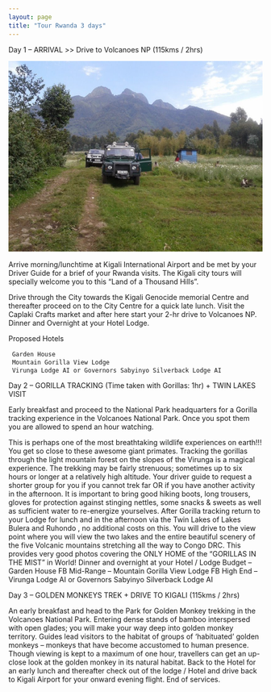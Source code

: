 ```yaml
---
layout: page
title: "Tour Rwanda 3 days"
---
```


Day 1 – ARRIVAL >> Drive to Volcanoes NP (115kms / 2hrs) 

![5](/assets/5.jpg)


Arrive morning/lunchtime at Kigali International Airport and be met by your Driver Guide for a brief of your Rwanda visits. The Kigali city tours will specially welcome you to this “Land of a Thousand Hills”.

Drive through the City towards the Kigali Genocide memorial Centre and thereafter proceed on to the City Centre for a quick late lunch. Visit the Caplaki Crafts market and after here start your 2-hr drive to Volcanoes NP. Dinner and Overnight at your Hotel Lodge.

Proposed Hotels

     Garden House 
     Mountain Gorilla View Lodge 
     Virunga Lodge AI or Governors Sabyinyo Silverback Lodge AI


Day 2 – GORILLA TRACKING (Time taken with Gorillas: 1hr) + TWIN LAKES VISIT

Early breakfast and proceed to the National Park headquarters for a Gorilla tracking experience in the Volcanoes National Park. Once you spot them you are allowed to spend an hour watching.

This is perhaps one of the most breathtaking wildlife experiences on earth!!! You get so close to these awesome giant primates. Tracking the gorillas through the light mountain forest on the slopes of the Virunga is a magical experience. The trekking may be fairly strenuous; sometimes up to six hours or longer at a relatively high altitude. Your driver guide to request a shorter group for you if you cannot trek far OR if you have another activity in the afternoon. It is important to bring good hiking boots, long trousers, gloves for protection against stinging nettles, some snacks & sweets as well as sufficient water to re-energize yourselves. After Gorilla tracking return to your Lodge for lunch and in the afternoon via the Twin Lakes of Lakes Bulera and Ruhondo , no additional costs on this. You will drive to the view point where you will view the two lakes and the entire beautiful scenery of the five Volcanic mountains stretching all the  way to Congo DRC. This provides very good photos covering the ONLY HOME of the “GORILLAS IN THE MIST” in World! Dinner and overnight at your Hotel / Lodge
Budget – Garden House FB
Mid-Range – Mountain Gorilla View Lodge FB
High End – Virunga Lodge AI or Governors Sabyinyo Silverback Lodge AI

Day 3 – GOLDEN MONKEYS TREK + DRIVE TO KIGALI (115kms / 2hrs)

An early breakfast and head to the Park for Golden Monkey trekking in the Volcanoes National Park. Entering dense stands of bamboo interspersed with open glades; you will make your way deep into golden monkey territory. Guides lead visitors to the habitat of groups of ‘habituated’ golden monkeys – monkeys that have become accustomed to human presence. Though viewing is kept to a maximum of one hour, travellers can get an up-close look at the golden monkey in its natural habitat. Back to the Hotel for an early lunch and thereafter check out of the lodge / Hotel and drive back to Kigali Airport for your onward evening flight.
End of services.
